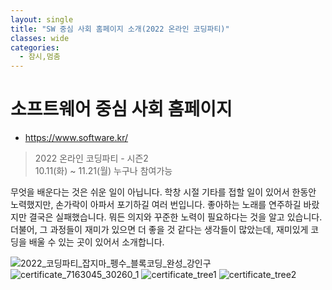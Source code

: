 ```yaml
---
layout: single
title: "SW 중심 사회 홈페이지 소개(2022 온라인 코딩파티)"
classes: wide
categories:
  - 잠시,멈춤
---  
```


# 소프트웨어 중심 사회 홈페이지
+ https://www.software.kr/  

> 2022 온라인 코딩파티 - 시즌2  
> 10.11(화) ~ 11.21(월)
> 누구나 참여가능

무엇을 배운다는 것은 쉬운 일이 아닙니다. 
학창 시절 기타를 접할 일이 있어서 한동안 노력했지만, 손가락이 아파서 포기하길 여러 번입니다. 
좋아하는 노래를 연주하길 바랐지만 결국은 실패했습니다. 
뭐든 의지와 꾸준한 노력이 필요하다는 것을 알고 있습니다. 
더불어, 그 과정들이 재미가 있으면 더 좋을 것 같다는 생각들이 많았는데, 재미있게 코딩을 배울 수 있는 곳이 있어서 소개합니다.


![2022_코딩파티_잡지마_펭수_블록코딩_완성_강인구](https://user-images.githubusercontent.com/47412229/200325781-1044e500-fc78-412f-8126-a3c97a827f24.jpg)
![certificate_7163045_30260_1](https://user-images.githubusercontent.com/47412229/200481149-9ab48033-146d-4329-adf1-60c63f7d3187.jpg)
![certificate_tree1](https://user-images.githubusercontent.com/47412229/200503839-a6caa136-8630-4274-93bd-ca28c583a5a4.jpg)
![certificate_tree2](https://user-images.githubusercontent.com/47412229/200503959-a121c5cf-32e4-4ab5-9307-6de782e30112.jpg)
